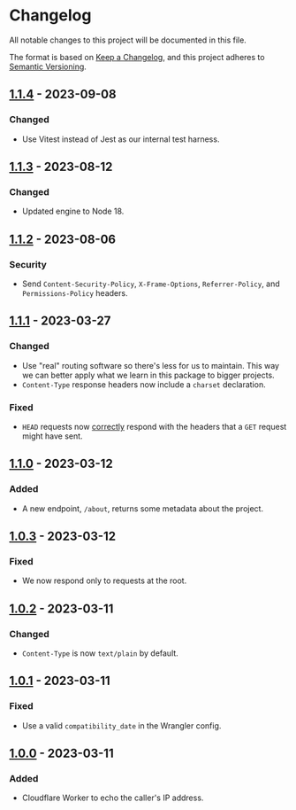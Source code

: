 # Changelog

All notable changes to this project will be documented in this file.

The format is based on [Keep a Changelog](https://keepachangelog.com/en/1.0.0/),
and this project adheres to [Semantic Versioning](https://semver.org/spec/v2.0.0.html).

## [1.1.4] - 2023-09-08

### Changed

- Use Vitest instead of Jest as our internal test harness.

## [1.1.3] - 2023-08-12

### Changed

- Updated engine to Node 18.

## [1.1.2] - 2023-08-06

### Security

- Send `Content-Security-Policy`, `X-Frame-Options`, `Referrer-Policy`, and `Permissions-Policy` headers.

## [1.1.1] - 2023-03-27

### Changed

- Use "real" routing software so there's less for us to maintain. This way we can better apply what we learn in this package to bigger projects.
- `Content-Type` response headers now include a `charset` declaration.

### Fixed

- `HEAD` requests now [correctly](https://developer.mozilla.org/en-US/docs/web/http/methods/head) respond with the headers that a `GET` request might have sent.

## [1.1.0] - 2023-03-12

### Added

- A new endpoint, `/about`, returns some metadata about the project.

## [1.0.3] - 2023-03-12

### Fixed

- We now respond only to requests at the root.

## [1.0.2] - 2023-03-11

### Changed

- `Content-Type` is now `text/plain` by default.

## [1.0.1] - 2023-03-11

### Fixed

- Use a valid `compatibility_date` in the Wrangler config.

## [1.0.0] - 2023-03-11

### Added

- Cloudflare Worker to echo the caller's IP address.

[1.1.4]: https://github.com/AverageHelper/ip-echo-cloudflare/compare/v1.1.3...v1.1.4
[1.1.3]: https://github.com/AverageHelper/ip-echo-cloudflare/compare/v1.1.2...v1.1.3
[1.1.2]: https://github.com/AverageHelper/ip-echo-cloudflare/compare/v1.1.1...v1.1.2
[1.1.1]: https://github.com/AverageHelper/ip-echo-cloudflare/compare/v1.1.0...v1.1.1
[1.1.0]: https://github.com/AverageHelper/ip-echo-cloudflare/compare/v1.0.3...v1.1.0
[1.0.3]: https://github.com/AverageHelper/ip-echo-cloudflare/compare/v1.0.2...v1.0.3
[1.0.2]: https://github.com/AverageHelper/ip-echo-cloudflare/compare/v1.0.1...v1.0.2
[1.0.1]: https://github.com/AverageHelper/ip-echo-cloudflare/compare/v1.0.0...v1.0.1
[1.0.0]: https://github.com/AverageHelper/ip-echo-cloudflare/releases/tag/v1.0.0
